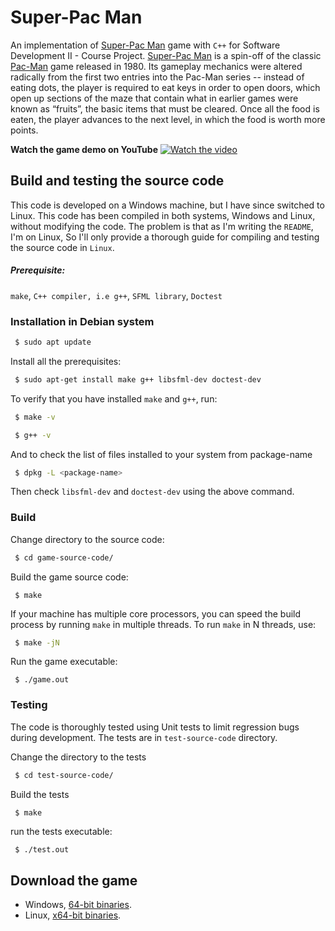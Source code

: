 # Super-Pac Man

An implementation of [Super-Pac Man](https://en.wikipedia.org/wiki/Super_Pac-Man) game with `C++` for Software Development II - Course Project. [Super-Pac Man](https://en.wikipedia.org/wiki/Super_Pac-Man) is a spin-off of the classic [Pac-Man](https://en.wikipedia.org/wiki/Pac-Man) game released in 1980. Its gameplay mechanics were altered radically from the first two entries into the Pac-Man series -- instead of eating dots, the player is required to eat keys in order to open doors, which open up sections of the maze that contain what in earlier games were known as “fruits”, the basic items that must be cleared. Once all the food is eaten, the player advances to the next level, in which the food is worth more points.

**Watch the game demo on YouTube**
[![Watch the video](https://img.youtube.com/vi/JrmWflmov2U/sddefault.jpg)](https://youtu.be/JrmWflmov2U)

## Build and testing the source code
This code is developed on a Windows machine, but I have since switched to
Linux. This code has been compiled in both systems, Windows and Linux, without modifying the code. The problem is that as I'm writing the `README`, I'm on Linux, So I'll only provide a thorough guide for compiling and testing the source code in `Linux`. 

##### Prerequisite:

`make`, `C++ compiler, i.e g++`, `SFML library`, `Doctest`

### Installation in Debian system

```bash
 $ sudo apt update
```
Install all the prerequisites:
```bash
 $ sudo apt-get install make g++ libsfml-dev doctest-dev 
```

To verify that you have installed `make` and `g++`, run:
```bash
 $ make -v 
```
```bash
 $ g++ -v
```
And to check the list of files installed to your system from package-name
```bash
 $ dpkg -L <package-name>
```
Then check `libsfml-dev` and `doctest-dev` using the above command.

### Build
Change directory to the source code:
```bash
 $ cd game-source-code/
```

Build the game source code:
```
 $ make
```
If your machine has multiple core processors,  you can speed the build process by running `make` in multiple threads. To run `make` in N threads, use:
```bash
 $ make -jN
```
Run the game executable:
```
 $ ./game.out
```

### Testing
The code is thoroughly tested using Unit tests to 
limit regression bugs during development. The tests are in `test-source-code` directory.

Change the directory to the tests 
```bash
 $ cd test-source-code/
```

Build the tests
```bash
 $ make
```
run the tests executable:
```
 $ ./test.out
```

## Download the game

- Windows, [64-bit binaries](https://github.com/kaddy120/Super-Pac-Man-game/releases/download/v1.0/super-pac-man-windows.zip).
- Linux, [x64-bit binaries](https://github.com/kaddy120/Super-Pac-Man-game/releases/download/v1.0/super-pac-man-linux.zip).
